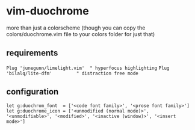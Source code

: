 # vim-duochrome

more than just a colorscheme (though you can copy the
colors/duochrome.vim file to your colors folder for just that)

## requirements

`Plug 'junegunn/limelight.vim'  " hyperfocus highlighting`
`Plug 'bilalq/lite-dfm'         " distraction free mode`

## configuration

`let g:duochrom_font  = ['<code font family>', '<prose font family>']`
`let g:duochrome_icon = ['<unmodified (normal mode)>', '<unmodifiable>', '<modified>', '<inactive (window)>', '<insert mode>']`
